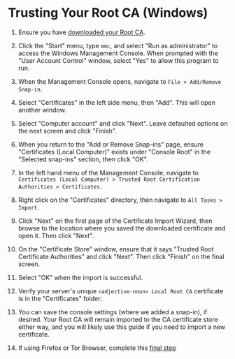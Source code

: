 # Trusting Your Root CA (Windows)

<!-- @TODO audit -->

1. Ensure you have [downloaded your Root CA](../../../user-manual/trust-ca.md#download-your-root-ca).

1. Click the "Start" menu, type `mmc`, and select "Run as administrator" to access the Windows Management Console. When prompted with the "User Account Control" window, select "Yes" to allow this program to run.

1. When the Management Console opens, navigate to `File > Add/Remove Snap-in`.

1. Select "Certificates" in the left side menu, then "Add". This will open another window.

1. Select "Computer account" and click "Next". Leave defaulted options on the next screen and click "Finish".

1. When you return to the "Add or Remove Snap-ins" page, ensure "Certificates (Local Computer)" exists under "Console Root" in the "Selected snap-ins" section, then click "OK".

1. In the left hand menu of the Management Console, navigate to `Certificates (Local Computer) > Trusted Root Certification Authorities > Certificates`.

1. Right click on the "Certificates" directory, then navigate to `All Tasks > Import`.

1. Click "Next" on the first page of the Certificate Import Wizard, then browse to the location where you saved the downloaded certificate and open it. Then click "Next".

1. On the "Certificate Store" window, ensure that it says "Trusted Root Certificate Authorities" and click "Next". Then click "Finish" on the final screen.

1. Select "OK" when the import is successful.

1. Verify your server's unique `<adjective-noun> Local Root CA` certificate is in the "Certificates" folder:

1. You can save the console settings (where we added a snap-in), if desired. Your Root CA will remain imported to the CA certificate store either way, and you will likely use this guide if you need to import a new certificate.

1. If using Firefox or Tor Browser, complete this [final step](../../browser-guides/firefox/ca.md#macwindows)
